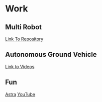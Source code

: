 # Work

## Multi Robot
[Link To Repository](https://github.com/codeck313/priorityBasedMultiRobot)
## Autonomous Ground Vehicle
[Link to Videos](https://youtu.be/S9IHIZG8YQU)
## Fun 
[Astra](https://mnzs1701.github.io/LED_Matrix_Astra/)
[YouTube](https://youtu.be/6s3YWkIBCk8)
